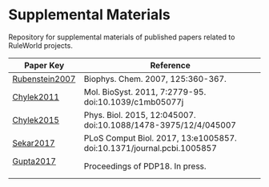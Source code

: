 # Supplemental Materials
Repository for supplemental materials of published papers related to RuleWorld projects.

Paper Key | Reference
--------- | ---------
[Rubenstein2007](Rubenstein2007)  | Biophys. Chem. 2007, 125:360-367.
[Chylek2011](Chylek2011)          | Mol. BioSyst. 2011, 7:2779-95. doi:10.1039/c1mb05077j
[Chylek2015](Chylek2015)          | Phys. Biol. 2015, 12:045007. doi:10.1088/1478-3975/12/4/045007 
[Sekar2017](Sekar2017)            | PLoS Comput Biol. 2017, 13:e1005857. doi:10.1371/journal.pcbi.1005857
[Gupta2017](Gupta2017)           | Proceedings of PDP18. In press.
